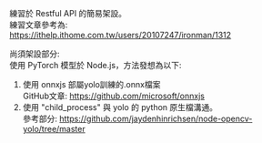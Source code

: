 練習於 Restful API 的簡易架設。<br>
練習文章參考為: <br>
    https://ithelp.ithome.com.tw/users/20107247/ironman/1312


尚須架設部分:<br>
使用 PyTorch 模型於 Node.js，方法發想為以下: <br>
1. 使用 onnxjs 部屬yolo訓練的.onnx檔案<br>
    GitHub文章: https://github.com/microsoft/onnxjs
2. 使用 "child_process" 與 yolo 的 python 原生檔溝通。<br>
    參考部分: https://github.com/jaydenhinrichsen/node-opencv-yolo/tree/master
